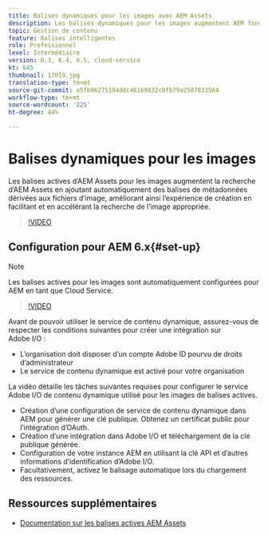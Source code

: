 ```yaml
---
title: Balises dynamiques pour les images avec AEM Assets
description: Les balises dynamiques pour les images augmentent AEM fonctionnalités de recherche en ajoutant automatiquement et intelligemment des balises de métadonnées aux fichiers d’image en fonction du contenu de l’image.
topic: Gestion de contenu
feature: Balises intelligentes
role: Professionnel
level: Intermédiaire
version: 6.3, 6.4, 6.5, cloud-service
kt: 645
thumbnail: 17019.jpg
translation-type: tm+mt
source-git-commit: a5fb96275194ddc46169832c0fb79a2587833564
workflow-type: tm+mt
source-wordcount: '225'
ht-degree: 44%

---
```



# Balises dynamiques pour les images

Les balises actives d’AEM Assets pour les images augmentent la recherche d’AEM Assets en ajoutant automatiquement des balises de métadonnées dérivées aux fichiers d’image, améliorant ainsi l’expérience de création en facilitant et en accélérant la recherche de l’image appropriée.

>[!VIDEO](https://video.tv.adobe.com/v/17019/?quality=12&learn=on)

## Configuration pour AEM 6.x{#set-up}

>[!NOTE]
> Les balises actives pour les images sont automatiquement configurées pour AEM en tant que Cloud Service.

>[!VIDEO](https://video.tv.adobe.com/v/17023/?quality=12&learn=on)

Avant de pouvoir utiliser le service de contenu dynamique, assurez-vous de respecter les conditions suivantes pour créer une intégration sur Adobe I/O :

* L’organisation doit disposer d’un compte Adobe ID pourvu de droits d’administrateur
* Le service de contenu dynamique est activé pour votre organisation

La vidéo détaille les tâches suivantes requises pour configurer le service Adobe I/O de contenu dynamique utilisé pour les images de balises actives.

* Création d’une configuration de service de contenu dynamique dans AEM pour générer une clé publique. Obtenez un certificat public pour l’intégration d’OAuth.
* Création d’une intégration dans Adobe I/O et téléchargement de la clé publique générée.
* Configuration de votre instance AEM en utilisant la clé API et d’autres informations d’identification d’Adobe I/O.
* Facultativement, activez le balisage automatique lors du chargement des ressources.

## Ressources supplémentaires

* [Documentation sur les balises actives AEM Assets](https://experienceleague.adobe.com/docs/experience-manager-cloud-service/assets/manage/smart-tags.html)
